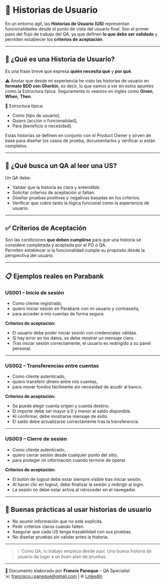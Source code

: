 # 🧾 Historias de Usuario

En un entorno ágil, las **Historias de Usuario (US)** representan funcionalidades desde el punto de vista del usuario final. Son el primer paso del flujo de trabajo del QA, ya que definen **lo que debe ser validado** y permiten establecer los **criterios de aceptación**.

---

## 💬 ¿Qué es una Historia de Usuario?

Es una frase breve que expresa **quién necesita qué** y **por qué**. 

⚠️ Anotar que desde mi experiencia he visto las historias de usuario en **formato BDD con Gherkin**, es decir, lo que vamos a ver en estos apuntes como la Estructura típica. Seguramente lo veamos en ingles como **Given**, **When**, **Then**. 

📌 Estructura típica:

- Como [tipo de usuario],
- Quiero [acción o funcionalidad],
- Para [beneficio o necesidad].

Estas historias se definen en conjunto con el Product Owner y sirven de base para diseñar los casos de prueba, documentarlos y verificar si están completos.

---

## 🧠 ¿Qué busca un QA al leer una US?

Un QA debe:

- Validar que la historia es clara y entendible.  
- Solicitar criterios de aceptación si faltan.  
- Diseñar pruebas positivas y negativas basadas en los criterios.  
- Verificar que cubre tanto la lógica funcional como la experiencia de usuario.

---

## ✅ Criterios de Aceptación

Son las condiciones **que deben cumplirse** para que una historia se considere completada y aceptada por el PO o QA.  
Permiten establecer si la funcionalidad cumple su propósito desde la perspectiva del usuario.

---

## 📋 Ejemplos reales en Parabank

### US001 – Inicio de sesión

- Como cliente registrado,
- quiero iniciar sesión en Parabank con mi usuario y contraseña,
- para acceder a mis cuentas de forma segura.


**Criterios de aceptación:**
- El usuario debe poder iniciar sesión con credenciales válidas.
- Si hay error en los datos, se debe mostrar un mensaje claro.
- Tras iniciar sesión correctamente, el usuario es redirigido a su panel personal.

---

### US002 – Transferencias entre cuentas

- Como cliente autenticado,
- quiero transferir dinero entre mis cuentas,
- para mover fondos fácilmente sin necesidad de acudir al banco.


**Criterios de aceptación:**
- Se puede elegir cuenta origen y cuenta destino.
- El importe debe ser mayor a 0 y menor al saldo disponible.
- Al confirmar, debe mostrarse mensaje de éxito.
- El saldo debe actualizarse correctamente tras la transferencia.

---

### US003 – Cierre de sesión

- Como cliente autenticado,
- quiero cerrar sesión desde cualquier punto del sitio,
- para proteger mi información cuando termine de operar.

**Criterios de aceptación:**
- El botón de logout debe estar siempre visible tras iniciar sesión.
- Al hacer clic en logout, debe finalizar la sesión y redirigir al login.
- La sesión no debe estar activa al retroceder en el navegador.

---

## 📌 Buenas prácticas al usar historias de usuario

- No asumir información que no esté explícita.  
- Pedir criterios claros cuando falten.  
- Asegurar que cada US tenga trazabilidad con sus pruebas.  
- No diseñar pruebas sin validar antes la historia.

---

> 💡 Como QA, tu trabajo empieza desde aquí. Una buena historia de usuario da lugar a un buen plan de pruebas.

---

📌 Documento elaborado por **Francis Paneque** – QA Specialist  
✉️ francisco.j.paneque@gmail.com | 🌐 [LinkedIn](https://www.linkedin.com/in/francis-paneque-21092a252)
